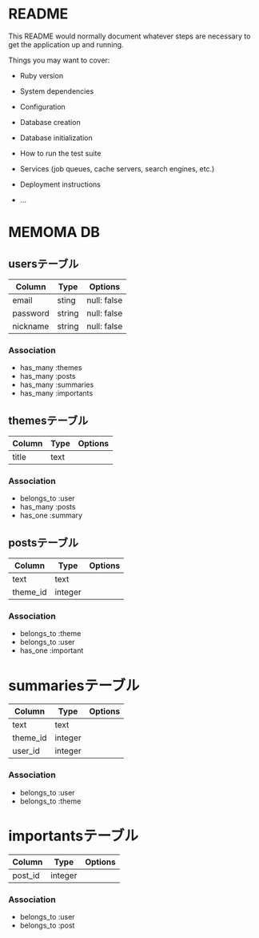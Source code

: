# README

This README would normally document whatever steps are necessary to get the
application up and running.

Things you may want to cover:

* Ruby version

* System dependencies

* Configuration

* Database creation

* Database initialization

* How to run the test suite

* Services (job queues, cache servers, search engines, etc.)

* Deployment instructions

* ...

# MEMOMA DB
## usersテーブル
|Column|Type|Options|
|------|----|-------|
|email|sting|null: false|
|password|string|null: false|
|nickname|string|null: false|
### Association
- has_many :themes
- has_many :posts
- has_many :summaries
- has_many :importants

## themesテーブル
|Column|Type|Options|
|------|----|-------|
|title|text||
### Association
- belongs_to :user
- has_many :posts
- has_one :summary

## postsテーブル
|Column|Type|Options|
|------|----|-------|
|text|text||
|theme_id|integer||
### Association
- belongs_to :theme
- belongs_to :user
- has_one :important

# summariesテーブル
|Column|Type|Options|
|------|----|-------|
|text|text||
|theme_id|integer||
|user_id|integer||
### Association
- belongs_to :user
- belongs_to :theme

# importantsテーブル
|Column|Type|Options|
|------|----|-------|
|post_id|integer||
### Association
- belongs_to :user
- belongs_to :post